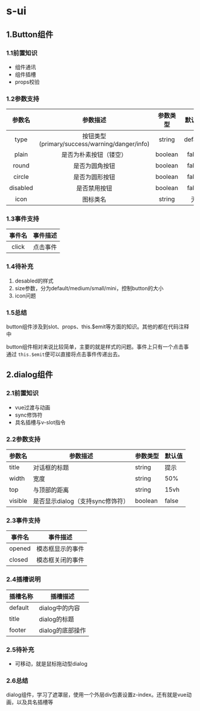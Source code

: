 # s-ui

## 1.Button组件

### 1.1前置知识

* 组件通讯
* 组件插槽
* props校验

### 1.2参数支持

|  参数名  |                   参数描述                   | 参数类型 | 默认值 |
| :------: | :-------------------------------------------: | :------: | :-----: |
|   type   | 按钮类型(primary/success/warning/danger/info) |  string  | default |
|  plain  |            是否为朴素按钮（镂空）            | boolean |  false  |
|  round  |                是否为圆角按钮                | boolean |  false  |
|  circle  |                是否为圆形按钮                | boolean |  false  |
| disabled |                 是否禁用按钮                 | boolean |  false  |
|   icon   |                   图标类名                   |  string  |   无   |

### 1.3事件支持

| 事件名 | 事件描述 |
| :----: | -------- |
| click | 点击事件 |

### 1.4待补充

1. desabled的样式
2. size参数，分为default/medium/small/mini，控制button的大小
3. icon问题

### 1.5总结

button组件涉及到slot、props、this.$emit等方面的知识。其他的都在代码注释中

button组件相对来说比较简单，主要的就是样式的问题。事件上只有一个点击事 通过 `this.$emit`便可以直接将点击事件传递出去。

## 2.dialog组件

### 2.1前置知识

* vue过渡与动画
* sync修饰符
* 具名插槽与v-slot指令

### 2.2参数支持

| 参数名  | 参数描述                         | 参数类型 | 默认值 |
| ------- | -------------------------------- | -------- | ------ |
| title   | 对话框的标题                     | string   | 提示   |
| width   | 宽度                             | string   | 50%    |
| top     | 与顶部的距离                     | string   | 15vh   |
| visible | 是否显示dialog（支持sync修饰符） | boolean  | false  |

### 2.3事件支持

| 事件名 | 事件描述         |
| ------ | ---------------- |
| opened | 模态框显示的事件 |
| closed | 模态框关闭的事件 |

### 2.4插槽说明

| 插槽名称 | 插槽描述         |
| -------- | ---------------- |
| default  | dialog中的内容   |
| title    | dialog的标题     |
| footer   | dialog的底部操作 |

### 2.5待补充

* 可移动，就是鼠标拖动型dialog

### 2.6总结

dialog组件，学习了遮罩层，使用一个外层div包裹设置z-index。还有就是vue动画，以及具名插槽等
